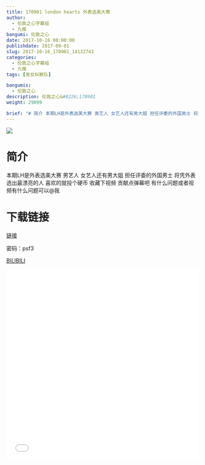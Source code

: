```yaml
---
title: 170901 london hearts 外表选美大赛
author: 
  - 伦敦之心字幕组
  - 九條
bangumi: 伦敦之心
date: 2017-10-16 00:00:00
publishdate: 2017-09-01
slug: 2017-10-16_170901_14132743
categories: 
  - 伦敦之心字幕组
  - 九條
tags: [男女纠察队]

bangumis: 
  - 伦敦之心
description: 伦敦之心&#8226;170901
weight: 29099

brief: "# 简介 本期LH是外表选美大赛 男艺人 女艺人还有男大姐 担任评委的外国男士 将凭外表选出最漂亮的人 喜欢的就投个硬币 收藏下视频 贡献点弹幕吧 有什么问题或者视频有什么问题可以@我 # 下载链接"
---
```


![](https://i.imgur.com/tPghzY0.jpg)

# 简介  
本期LH是外表选美大赛 男艺人 女艺人还有男大姐 担任评委的外国男士 将凭外表选出最漂亮的人 喜欢的就投个硬币 收藏下视频 贡献点弹幕吧 有什么问题或者视频有什么问题可以@我

# 下载链接

<a href="http://pan.baidu.com/s/1kV3htjh" target="_blank">链接</a>

密码：psf3


  [BILIBILI](https://www.bilibili.com/video/av14132743/)


<div class="vcontainer">  <iframe class='video' src="//www.bilibili.com/blackboard/player.html?aid=14132743" width="100%" height="500" frameborder="0" allowfullscreen="allowfullscreen"></iframe></div>
